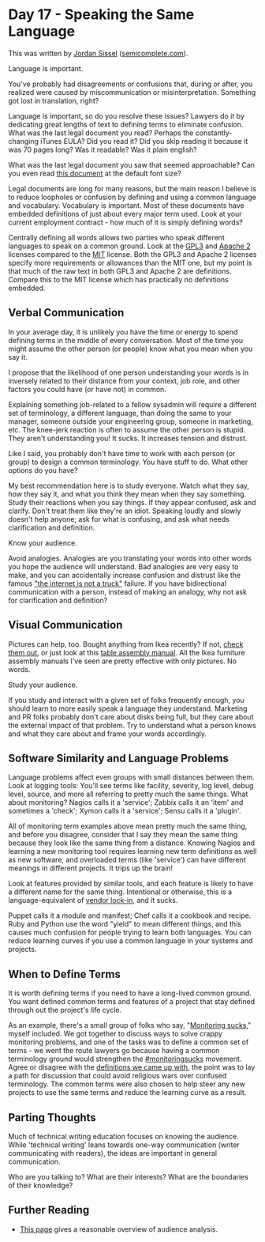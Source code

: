 # Day 17 - Speaking the Same Language

This was written by [Jordan Sissel](http://twitter.com/jordansissel)
([semicomplete.com](http://semicomplete.com)).

Language is important.

You've probably had disagreements or confusions that, during or after, you
realized were caused by miscommunication or misinterpretation. Something got
lost in translation, right?

Language is important, so do you resolve these issues? Lawyers do it by
dedicating great lengths of text to defining terms to eliminate confusion.
What was the last legal document you read? Perhaps the constantly-changing
iTunes EULA? Did you read it? Did you skip reading it because it was 70 pages
long? Was it readable? Was it plain english?

What was the last legal document you saw that seemed approachable? Can you even
read [this document](http://images.apple.com/legal/sla/docs/iphone4.pdf) at the
default font size?

Legal documents are long for many reasons, but the main reason I believe is to
reduce loopholes or confusion by defining and using a common language and
vocabulary. Vocabulary is important. Most of these documents have embedded
definitions of just about every major term used. Look at your current
employment contract - how much of it is simply defining words?

Centrally defining all words allows two parties who speak different languages
to speak on a common ground. Look at the
[GPL3](http://www.gnu.org/licenses/gpl-3.0.html) and [Apache
2](http://www.apache.org/licenses/LICENSE-2.0.html) licenses compared to the
[MIT](http://www.opensource.org/licenses/mit-license.php) license. Both the
GPL3 and Apache 2 licenses specify more requirements or allowances than the
MIT one, but my point is that much of the raw text in both GPL3 and Apache 2
are definitions. Compare this to the MIT license which has practically no
definitions embedded.

## Verbal Communication

In your average day, it is unlikely you have the time or energy to spend
defining terms in the middle of every conversation. Most of the time you might
assume the other person (or people) know what you mean when you say it.

I propose that the likelihood of one person understanding your words is in
inversely related to their distance from your context, job role, and other
factors you could have (or have not) in common.

Explaining something job-related to a fellow sysadmin will require a different
set of terminology, a different language, than doing the same to your manager,
someone outside your engineering group, someone in marketing, etc. The
knee-jerk reaction is often to assume the other person is stupid. They aren't
understanding you! It sucks. It increases tension and distrust.

Like I said, you probably don't have time to work with each person (or group)
to design a common terminology. You have stuff to do. What other options do you
have?

My best recommendation here is to study everyone. Watch what they say, how they
say it, and what you think they mean when they say something.
Study their reactions when you say things. If they appear confused, ask and
clarify. Don't treat them like they're an idiot.  Speaking loudly and slowly
doesn't help anyone; ask for what is confusing, and ask what needs
clarification and definition.

Know your audience.

Avoid analogies. Analogies are you translating your words into other words you hope
the audience will understand. Bad analogies are very easy to make, and you can
accidentally increase confusion and distrust like the famous ["the internet is
not a truck"](http://en.wikipedia.org/wiki/Series_of_tubes) failure. If you have
bidirectional communication with a person, instead of making an analogy, why
not ask for clarification and definition? 

## Visual Communication

Pictures can help, too. Bought anything from Ikea recently? If not, [check them
out](http://www.ikea.com/ms/en_US/customer_service/assembly_instructions.html),
or just look at this [table assembly
manual](http://www.ikea.com/ms/en_US/customer_service/assembly/E/E70162862.pdf).
All the Ikea furniture assembly manuals I've seen are pretty effective with
only pictures. No words. 

Study your audience.

If you study and interact with a given set of folks frequently enough, you should
learn to more easily speak a language they understand. Marketing and PR folks
probably don't care about disks being full, but they care about the external
impact of that problem. Try to understand what a person knows and what they
care about and frame your words accordingly.

## Software Similarity and Language Problems

Language problems affect even groups with small distances between them.  Look
at logging tools: You'll see terms like facility, severity, log level, debug
level, source, and more all referring to pretty much the same things.  What
about monitoring? Nagios calls it a 'service'; Zabbix calls it an 'item' and
sometimes a 'check'; Xymon calls it a 'service'; Sensu calls it a 'plugin'.

All of monitoring term examples above mean pretty much the same thing, and
before you disagree, consider that I say they mean the same thing because they
look like the same thing from a distance. Knowing Nagios and learning a new
monitoring tool requires learning new term definitions as well as new software,
and overloaded terms (like 'service') can have different meanings in different
projects. It trips up the brain!

Look at features provided by similar tools, and each feature is likely to have
a different name for the same thing. Intentional or otherwise, this is a
language-equivalent of [vendor
lock-in](http://en.wikipedia.org/wiki/Vendor_lock-in), and it sucks.

Puppet calls it a module and manifest; Chef calls it a cookbook and recipe.
Ruby and Python use the word "yield" to mean different things, and this causes
much confusion for people trying to learn both languages. You can reduce
learning curves if you use a common language in your systems and projects. 

## When to Define Terms

It is worth defining terms if you need to have a long-lived common ground.
You want defined common terms and features of a project that stay defined
through out the project's life cycle.

As an example, there's a small group of folks who say, "[Monitoring
sucks](http://lusislog.blogspot.com/2011/06/why-monitoring-sucks.html)," myself
included. We got together to discuss ways to solve crappy monitoring problems,
and one of the tasks was to define a common set of terms - we went the route
lawyers go because having a common terminology ground would strengthen the
[#monitoringsucks](https://twitter.com/#!/search/%23monitoringsucks) movement.
Agree or disagree with the [definitions we came up
with](http://lusislog.blogspot.com/2011/07/monitoring-sucks-watch-your-language.html),
the point was to lay a path for discussion that could avoid religious wars over
confused terminology. The common terms were also chosen to help steer any new projects
to use the same terms and reduce the learning curve as a result.

## Parting Thoughts

Much of technical writing education focuses on knowing the audience. While
'technical writing' leans towards one-way communication (writer communicating
with readers), the ideas are important in general communication. 

Who are you talking to? What are their interests? What are the boundaries of
their knowledge?

## Further Reading

* [This page](http://www.prismnet.com/~hcexres/textbook/aud.html) gives a
  reasonable overview of audience analysis.
